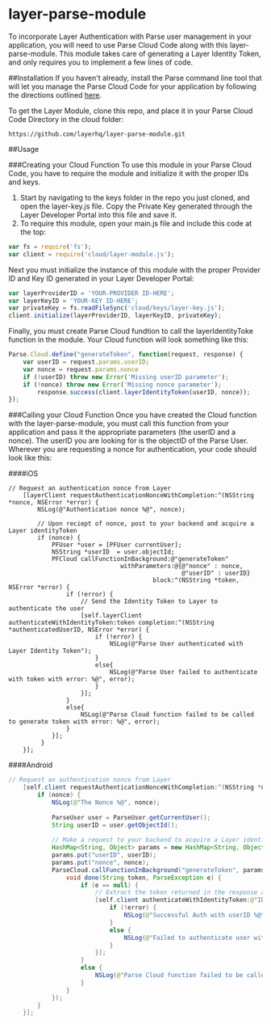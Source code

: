 layer-parse-module
==================
To incorporate Layer Authentication with Parse user management in your application, you will need to use Parse Cloud Code along with this layer-parse-module. This module takes care of generating a Layer Identity Token, and only requires you to implement a few lines of code.


##Installation
If you haven't already, install the Parse command line tool that will let you manage the Parse Cloud Code for your application by following the directions outlined [here](https://parse.com/docs/cloud_code_guide).

To get the Layer Module, clone this repo, and place it in your Parse Cloud Code Directory in the cloud folder:

    https://github.com/layerhq/layer-parse-module.git
    
##Usage


###Creating your Cloud Function
To use this module in your Parse Cloud Code, you have to require the module and initialize it with the proper IDs and keys. 
  1. Start by navigating to the keys folder in the repo you just cloned, and open the layer-key.js file. Copy the Private       Key generated through the Layer Developer Portal into this file and save it. 
  2. To require this module, open your main.js file and include this code at the top:
  
```javascript
var fs = require('fs');
var client = require('cloud/layer-module.js');
```
        
Next you must initialize the instance of this module with the proper Provider ID and Key ID generated in your Layer        Developer Portal:
  
```javascript
var layerProviderID = 'YOUR-PROVIDER ID-HERE';
var layerKeyID = 'YOUR-KEY ID-HERE';
var privateKey = fs.readFileSync('cloud/keys/layer-key.js');
client.initialize(layerProviderID, layerKeyID, privateKey);
```
        
Finally, you must create Parse Cloud fundtion to call the layerIdentityToke function in the module. Your Cloud function will look something like this:
  
```javascript
Parse.Cloud.define("generateToken", function(request, response) {
	var userID = request.params.userID;
	var nonce = request.params.nonce
	if (!userID) throw new Error('Missing userID parameter');
	if (!nonce) throw new Error('Missing nonce parameter');
        response.success(client.layerIdentityToken(userID, nonce));
});
```

###Calling your Cloud Function
Once you have created the Cloud function with the layer-parse-module, you must call this function from your application and pass it the appropriate parameters (the userID and a nonce). The userID you are looking for is the objectID of the Parse User. Wherever you are requesting a nonce for authentication, your code should look like this:

####iOS
```objc
// Request an authentication nonce from Layer
    [layerClient requestAuthenticationNonceWithCompletion:^(NSString *nonce, NSError *error) {
        NSLog(@"Authentication nonce %@", nonce);
       
        // Upon reciept of nonce, post to your backend and acquire a Layer identityToken  
        if (nonce) {
	        PFUser *user = [PFUser currentUser];
	        NSString *userID  = user.objectId;
	        PFCloud callFunctionInBackground:@"generateToken"
	                           withParameters:@{@"nonce" : nonce,
	                                            @"userID" : userID}
	                                    block:^(NSString *token, NSError *error) {
	            if (!error) {
	            	// Send the Identity Token to Layer to authenticate the user
	                [self.layerClient authenticateWithIdentityToken:token completion:^(NSString *authenticatedUserID, NSError *error) {
	                    if (!error) {
	                        NSLog(@"Parse User authenticated with Layer Identity Token");
	                    }
	                    else{
	                        NSLog(@"Parse User failed to authenticate with token with error: %@", error);
	                    }
	                }];
	            }
	            else{
	                NSLog(@"Parse Cloud function failed to be called to generate token with error: %@", error);
	            }
	        }];
		 }
    }];
```

####Android
```java
// Request an authentication nonce from Layer
	[self.client requestAuthenticationNonceWithCompletion:^(NSString *nonce, NSError *error) {
	    if (nonce) {
	    	NSLog(@"The Nonce %@", nonce);
	
	    	ParseUser user = ParseUser.getCurrentUser();
	    	String userID = user.getObjectId();
	    	
			// Make a request to your backend to acquire a Layer identityToken
	        HashMap<String, Object> params = new HashMap<String, Object>();
			params.put("userID", userID);
			params.put("nonce", nonce);
			ParseCloud.callFunctionInBackground("generateToken", params, new FunctionCallback<String>() {
	   			void done(String token, ParseException e) {
		    		if (e == null) {
		    			// Extract the token returned in the response and use it to authenticate the Layer client
			 			[self.client authenticateWithIdentityToken:@"IDENTITY_TOKEN" completion:^(NSString *remoteUserID, NSError *error) {
		     				if (!error) {
		    			  		NSLog(@"Successful Auth with userID %@", remoteUserID);
		     				}
		     				else {
		     					NSLog(@"Failed to authenticate user with error: %@", error);
		     				}
						}];
		       		}
		       		else {
		       			NSLog(@"Parse Cloud function failed to be called to generate token with error: %@", error);
		       		}
	   			}
			});
	    }
	}];
